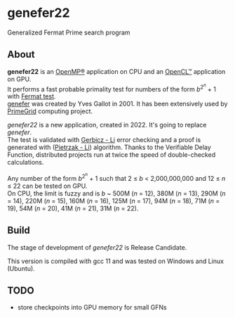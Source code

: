 # genefer22
Generalized Fermat Prime search program

## About

**genefer22** is an [OpenMP®](https://www.openmp.org/) application on CPU and an [OpenCL™](https://www.khronos.org/opencl/) application on GPU.  
It performs a fast probable primality test for numbers of the form *b*<sup>2<sup>*n*</sup></sup> + 1 with [Fermat test](https://en.wikipedia.org/wiki/Fermat_primality_test).  
[genefer](https://doi.org/10.5334/jors.ca) was created by Yves Gallot in 2001. It has been extensively used by [PrimeGrid](https://www.primegrid.com/forum_forum.php?id=75) computing project.  

*genefer22* is a new application, created in 2022. It's going to replace *genefer*.  
The test is validated with [Gerbicz - Li](https://www.mersenneforum.org/showthread.php?t=22510) error checking and a proof is generated with ([Pietrzak - Li](https://eprint.iacr.org/2018/627.pdf)) algorithm. Thanks to the Verifiable Delay Function, distributed projects run at twice the speed of double-checked calculations.  

Any number of the form *b*<sup>2<sup>*n*</sup></sup> + 1 such that 2 &le; *b* < 2,000,000,000 and 12 &le; *n* &le; 22 can be tested on GPU.  
On CPU, the limit is fuzzy and is *b* ~ 500M (*n* = 12), 380M (*n* = 13), 290M (*n* = 14), 220M (*n* = 15), 160M (*n* = 16), 125M (*n* = 17), 94M (*n* = 18), 71M (*n* = 19), 54M (*n* = 20), 41M (*n* = 21), 31M (*n* = 22).  

## Build

The stage of development of *genefer22* is Release Candidate.  

This version is compiled with gcc 11 and was tested on Windows and Linux (Ubuntu).  

## TODO

 - store checkpoints into GPU memory for small GFNs
